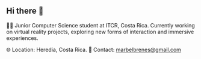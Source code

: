 ## Hi there 👋


👨‍💻 Junior Computer Science student at ITCR, Costa Rica.
Currently working on virtual reality projects, exploring new forms of interaction and immersive experiences.

🌐 Location: Heredia, Costa Rica. 
📧 Contact: marbelbrenes@gmail.com

